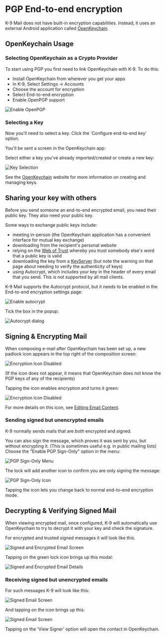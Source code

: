 # PGP End-to-end encryption

K-9 Mail does not have built-in encryption capabilities. Instead, it uses an external Android application called
[OpenKeychain](https://www.openkeychain.org/).

## OpenKeychain Usage

### Selecting OpenKeychain as a Crypto Provider

To start using PGP you first need to link OpenKeychain with K-9. To do this:

* Install OpenKeychain from wherever you get your apps
* In K-9, Select Settings -> Accounts
* Choose the account for encryption
* Select End-to-end encryption
* Enable OpenPGP support

![Enable OpenPGP](img/selecting_openpgp.png)

### Selecting a Key

Now you'll need to select a key. Click the 'Configure end-to-end key' option.

You'll be sent a screen in the OpenKeychain app:

Select either a key you've already imported/created or create a new key:

![Key Selection](img/openkeychain_key_selection.png)

See the [OpenKeychain](https://www.openkeychain.org/) website for more information on creating and managing keys.

## Sharing your key with others

Before you send someone an end-to-end encrypted email, you need their public key. They also need your public key.

Some ways to exchange public keys include:

 - meeting in-person (the OpenKeychain application has a convenient interface for mutual key exchange)
 - downloading from the recipient's personal website
 - relying on the [Web of Trust](https://en.wikipedia.org/wiki/Web_of_trust) whereby you trust somebody else's word that a public key is valid
 - downloading the key from a [KeyServer](https://www.rossde.com/PGP/pgp_keyserv.html) (but note the warning on that page about needing to verify the authenticity of keys)
 - using Autocrypt, which includes your key in the header of every email that you send. This is not supported by all mail clients.

K-9 Mail supports the Autocrypt protocol, but it needs to be enabled in the End-to-end encryption settings page:

![Enable autocrypt](img/autocrypt_enable.png)

Tick the box in the popup:

![Autocrypt dialog](img/autocrypt_dialog.png)

## Signing & Encrypting Mail

When composing e-mail after OpenKeychain has been set up, a new padlock icon
appears in the top right of the composition screen:

![Encryption Icon Disabled](img/encryption_openkeychain_compose_dialog.png)

(If the icon does not appear, it means that OpenKeychain does not know the PGP keys of any of the recipients)

Tapping the icon enables encryption and turns it green:

![Encryption Icon Disabled](img/encryption_openkeychain_compose_enabled.png)

For more details on this icon, see [Editing Email Content](../sending/sending_content.md#encryption).

### Sending signed but unencrypted emails

K-9 normally sends mails that are *both* encrypted and signed.

You can also sign the message, which proves it was sent by you, but without encrypting it.
(This is sometimes useful e.g. in public mailing lists)
Choose the "Enable PGP Sign-Only" option in the menu:

![PGP Sign-Only Menu](img/pgpmime_sign_menu.png)

The lock will add another icon to confirm you are only signing the message:

![PGP Sign-Only Icon](img/pgpmime_signonly_icon.png)

Tapping the icon lets you change back to normal end-to-end encryption mode.

## Decrypting & Verifying Signed Mail

When viewing encrypted mail, once configured, K-9 will automatically use OpenKeychain to try to decrypt it with your
key and check the signature.

For encrypted and trusted signed messages it will look like this.

![Signed and Encrypted Email Screen](img/pgpmime_encrypted_msg.png)

Tapping on the green lock icon brings up this modal:

![Signed and Encrypted Email Details](img/pgpmime_trusted.png)

### Receiving signed but unencrypted emails

For such messages K-9 will look like this:

![Signed Email Screen](img/pgpmime_signed_msg.png)

And tapping on the icon brings up this:

![Signed Email Screen](img/pgpmime_signed.png)

Tapping on the 'View Signer' option will open the contact in OpenKeychain.


